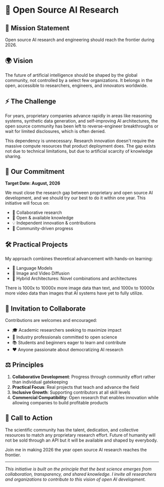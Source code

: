 # 🚀 Open Source AI Research

## 🎯 Mission Statement

Open source AI research and engineering should reach the frontier during 2026.

## 🌍 Vision

The future of artificial intelligence should be shaped by the global community, not controlled by a select few organizations. It belongs in the open, accessible to researchers, engineers, and innovators worldwide.

## ⚡ The Challenge

For years, proprietary companies advance rapidly in areas like reasoning systems, synthetic data generation, and self-improving AI architectures, the open source community has been left to reverse-engineer breakthroughs or wait for limited disclosures, which is often denied.

This dependency is unnecessary. Research innovation doesn't require the massive compute resources that product deployment does. The gap exists not due to technical limitations, but due to artificial scarcity of knowledge sharing.

## 💪 Our Commitment

**Target Date: August, 2026**

We must close the research gap between proprietary and open source AI development, and we should try our best to do it within one year. This initiative will focus on:

- 🤝 Collaborative research
- 📖 Open & available knowledge
- 💡 Independent innovation & contributions
- 🌟 Community-driven progress

## 🛠️ Practical Projects

My approach combines theoretical advancement with hands-on learning:

- 🧠 Language Models
- 🎨 Image and Video Diffusion
- 🔗 Hybrid Architectures: Novel combinations and architectures

There is 1000x to 10000x more image data than text, and 1000x to 10000x more video data than images that AI systems have yet to fully utilize.

## 🤗 Invitation to Collaborate

Contributions are welcomes and encouraged:
- 🎓 Academic researchers seeking to maximize impact
- 💼 Industry professionals committed to open science
- 📚 Students and beginners eager to learn and contribute
- ❤️ Anyone passionate about democratizing AI research

## ⚖️ Principles

1. **Collaborative Development**: Progress through community effort rather than individual gatekeeping
2. **Practical Focus**: Real projects that teach and advance the field
3. **Inclusive Growth**: Supporting contributors at all skill levels
4. **Commercial Compatibility**: Open research that enables innovation while allowing companies to build profitable products

## 📢 Call to Action

The scientific community has the talent, dedication, and collective resources to match any proprietary research effort. Future of humanity will not be sold through an API but it will be available and shaped by everybody.

Join me in making 2026 the year open source AI research reaches the frontier.

---

*This initiative is built on the principle that the best science emerges from collaboration, transparency, and shared knowledge. I invite all researchers and organizations to contribute to this vision of open AI development.*
